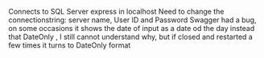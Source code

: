 Connects to SQL Server express in localhost
Need to change the connectionstring: server name, User ID and Password
Swagger had a bug, on some occasions it shows the date of input as a date od the day instead that DateOnly , I still cannot understand why, but if closed and restarted a few times it turns to DateOnly format
